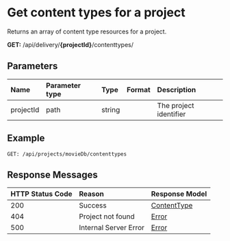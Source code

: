 # Get content types for a project

Returns an array of content type resources for a project.

**GET:** /api/delivery/**{projectId}**/contenttypes/

## Parameters

|Name|Parameter type|Type|Format|Description|
|:-|:-|:-|:-|:-|
|projectId|path|string| |The project identifier|

## Example

```http
GET: /api/projects/movieDb/contenttypes
```

## Response Messages

|HTTP Status Code|Reason|Response Model|
|:-|:-|:-|
|200|Success|[ContentType](/model/content-type.md)|
|404|Project not found|[Error](errors.md)|
|500|Internal Server Error|[Error](errors.md)|
